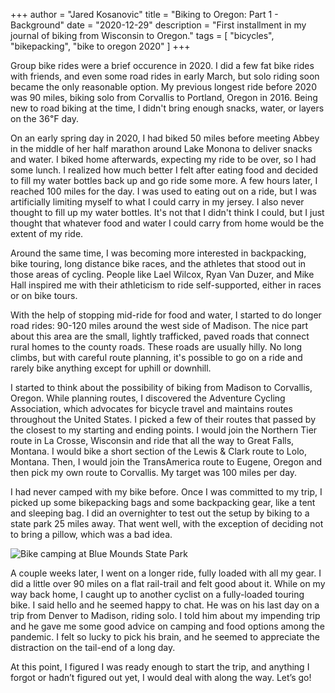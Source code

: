 +++
author = "Jared Kosanovic"
title = "Biking to Oregon: Part 1 - Background"
date = "2020-12-29"
description = "First installment in my journal of biking from Wisconsin to Oregon."
tags = [
    "bicycles",
    "bikepacking",
    "bike to oregon 2020"
]
+++

Group bike rides were a brief occurence in 2020. I did a few fat bike rides with friends, and even some road rides in early March, but solo riding soon became the only reasonable option.
My previous longest ride before 2020 was 90 miles, biking solo from Corvallis to Portland, Oregon in 2016. Being new to road biking at the time, I didn't bring enough snacks, water, or layers on the 36℉ day.

On an early spring day in 2020, I had biked 50 miles before meeting Abbey in the middle of her half marathon around Lake Monona to deliver snacks and water. I biked home afterwards, expecting my ride to be over, so I had some lunch. I realized how much better I felt after eating food and decided to fill my water bottles back up and go ride some more. A few hours later, I reached 100 miles for the day. I was used to eating out on a ride, but I was artificially limiting myself to what I could carry in my jersey. I also never thought to fill up my water bottles. It's not that I didn't think I could, but I just thought that whatever food and water I could carry from home would be the extent of my ride.

Around the same time, I was becoming more interested in backpacking, bike touring, long distance bike races, and the athletes that stood out in those areas of cycling. People like Lael Wilcox, Ryan Van Duzer, and Mike Hall inspired me with their athleticism to ride self-supported, either in races or on bike tours.

With the help of stopping mid-ride for food and water, I started to do longer road rides: 90-120 miles around the west side of Madison. The nice part about this area are the small, lightly trafficked, paved roads that connect rural homes to the county roads. These roads are usually hilly. No long climbs, but with careful route planning, it's possible to go on a ride and rarely bike anything except for uphill or downhill.

I started to think about the possibility of biking from Madison to Corvallis, Oregon. While planning routes, I discovered the Adventure Cycling Association, which advocates for bicycle travel and maintains routes throughout the United States. I picked a few of their routes that passed by the closest to my starting and ending points. I would join the Northern Tier route in La Crosse, Wisconsin and ride that all the way to Great Falls, Montana. I would bike a short section of the Lewis & Clark route to Lolo, Montana. Then, I would join the TransAmerica route to Eugene, Oregon and then pick my own route to Corvallis. My target was 100 miles per day.

I had never camped with my bike before. Once I was committed to my trip, I picked up some bikepacking bags and some backpacking gear, like a tent and sleeping bag. I did an overnighter to test out the setup by biking to a state park 25 miles away. That went well, with the exception of deciding not to bring a pillow, which was a bad idea.

![Bike camping at Blue Mounds State Park](/images/blue-mounds-bike-camp.jpg)

A couple weeks later, I went on a longer ride, fully loaded with all my gear. I did a little over 90 miles on a flat rail-trail and felt good about it. While on my way back home, I caught up to another cyclist on a fully-loaded touring bike. I said hello and he seemed happy to chat. He was on his last day on a trip from Denver to Madison, riding solo. I told him about my impending trip and he gave me some good advice on camping and food options among the pandemic. I felt so lucky to pick his brain, and he seemed to appreciate the distraction on the tail-end of a long day.

At this point, I figured I was ready enough to start the trip, and anything I forgot or hadn’t figured out yet, I would deal with along the way. Let’s go!




